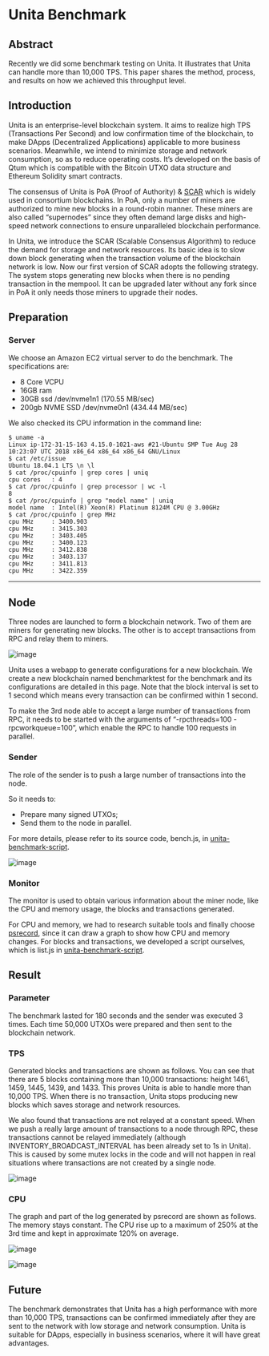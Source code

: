 # Unita Benchmark

## Abstract
Recently we did some benchmark testing on Unita. It illustrates that Unita can handle more than 10,000 TPS. This paper shares the method, process, and results on how we achieved this throughput level.

## Introduction

Unita is an enterprise-level blockchain system. It aims to realize high TPS (Transactions Per Second) and low confirmation time of the blockchain, to make DApps (Decentralized Applications) applicable to more business scenarios. Meanwhile, we intend to minimize storage and network consumption, so as to reduce operating costs. It’s developed on the basis of Qtum which is compatible with the Bitcoin UTXO data structure and Ethereum Solidity smart contracts.

The consensus of Unita is PoA (Proof of Authority) & [SCAR](https://doc.unita.network/en/SCAR-Consensus/) which is widely used in consortium blockchains. In PoA, only a number of miners are authorized to mine new blocks in a round-robin manner. These miners are also called “supernodes” since they often demand large disks and high-speed network connections to ensure unparalleled blockchain performance.

In Unita, we introduce the SCAR (Scalable Consensus Algorithm) to reduce the demand for storage and network resources. Its basic idea is to slow down block generating when the transaction volume of the blockchain network is low. Now our first version of SCAR adopts the following strategy. The system stops generating new blocks when there is no pending transaction in the mempool. It can be upgraded later without any fork since in PoA it only needs those miners to upgrade their nodes.

## Preparation

### Server

We choose an Amazon EC2 virtual server to do the benchmark. The specifications are:
- 8 Core VCPU
- 16GB ram
- 30GB ssd /dev/nvme1n1 (170.55 MB/sec)
- 200gb NVME SSD /dev/nvme0n1 (434.44 MB/sec)

We also checked its CPU information in the command line:
```
$ uname -a
Linux ip-172-31-15-163 4.15.0-1021-aws #21-Ubuntu SMP Tue Aug 28 10:23:07 UTC 2018 x86_64 x86_64 x86_64 GNU/Linux
$ cat /etc/issue
Ubuntu 18.04.1 LTS \n \l
$ cat /proc/cpuinfo | grep cores | uniq
cpu cores	: 4
$ cat /proc/cpuinfo | grep processor | wc -l
8
$ cat /proc/cpuinfo | grep "model name" | uniq
model name	: Intel(R) Xeon(R) Platinum 8124M CPU @ 3.00GHz
$ cat /proc/cpuinfo | grep MHz
cpu MHz		: 3400.903
cpu MHz		: 3415.303
cpu MHz		: 3403.405
cpu MHz		: 3400.123
cpu MHz		: 3412.838
cpu MHz		: 3403.137
cpu MHz		: 3411.813
cpu MHz		: 3422.359
```

---

## Node
Three nodes are launched to form a blockchain network. Two of them are miners for generating new blocks. The other is to accept transactions from RPC and relay them to miners.

![image](1.png)

Unita uses a webapp to generate configurations for a new blockchain. We create a new blockchain named benchmarktest for the benchmark and its configurations are detailed in this page. Note that the block interval is set to 1 second which means every transaction can be confirmed within 1 second.

To make the 3rd node able to accept a large number of transactions from RPC, it needs to be started with the arguments of “-rpcthreads=100 -rpcworkqueue=100”, which enable the RPC to handle 100 requests in parallel.

### Sender

The role of the sender is to push a large number of transactions into the node. 

So it needs to:
- Prepare many signed UTXOs;
- Send them to the node in parallel.

For more details, please refer to its source code, bench.js, in [unita-benchmark-script](https://github.com/UnitaNetwork/unita-benchmark-script).

![image](2.png)

### Monitor

The monitor is used to obtain various information about the miner node, like the CPU and memory usage, the blocks and transactions generated.

For CPU and memory, we had to research suitable tools and finally choose [psrecord](https://github.com/astrofrog/psrecord), since it can draw a graph to show how CPU and memory changes. For blocks and transactions, we developed a script ourselves, which is list.js in [unita-benchmark-script](https://github.com/UnitaNetwork/unita-benchmark-script).

## Result

### Parameter

The benchmark lasted for 180 seconds and the sender was executed 3 times. Each time 50,000 UTXOs were prepared and then sent to the blockchain network.

### TPS

Generated blocks and transactions are shown as follows. You can see that there are 5 blocks containing more than 10,000 transactions: height 1461, 1459, 1445, 1439, and 1433. This proves Unita is able to handle more than 10,000 TPS. When there is no transaction, Unita stops producing new blocks which saves storage and network resources.

We also found that transactions are not relayed at a constant speed. When we push a really large amount of transactions to a node through RPC, these transactions cannot be relayed immediately (although INVENTORY_BROADCAST_INTERVAL has been already set to 1s in Unita). This is caused by some mutex locks in the code and will not happen in real situations where transactions are not created by a single node.

![image](3.png)

### CPU

The graph and part of the log generated by psrecord are shown as follows. The memory stays constant. The CPU rise up to a maximum of 250% at the 3rd time and kept in approximate 120% on average.

![image](4.png)

![image](5.png)

## Future

The benchmark demonstrates that Unita has a high performance with more than 10,000 TPS, transactions can be confirmed immediately after they are sent to the network with low storage and network consumption. Unita is suitable for DApps, especially in business scenarios, where it will have great advantages.



